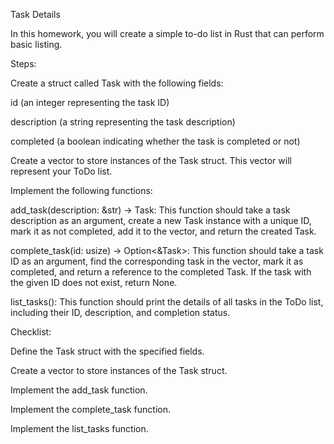 Task Details

In this homework, you will create a simple to-do list in Rust that can perform basic listing.

Steps:

Create a struct called Task with the following fields:

id (an integer representing the task ID)

description (a string representing the task description)

completed (a boolean indicating whether the task is completed or not)

Create a vector to store instances of the Task struct. This vector will represent your ToDo list.

Implement the following functions:

add_task(description: &str) -> Task: This function should take a task description as an argument, create a new Task instance with a unique ID, mark it as not completed, add it to the vector, and return the created Task.

complete_task(id: usize) -> Option<&Task>: This function should take a task ID as an argument, find the corresponding task in the vector, mark it as completed, and return a reference to the completed Task. If the task with the given ID does not exist, return None.

list_tasks(): This function should print the details of all tasks in the ToDo list, including their ID, description, and completion status.

Checklist:

Define the Task struct with the specified fields.

Create a vector to store instances of the Task struct.

Implement the add_task function.

Implement the complete_task function.

Implement the list_tasks function.
